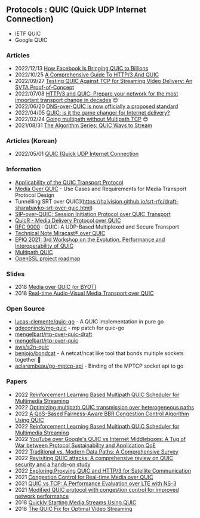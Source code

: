 ## Protocols : QUIC (Quick UDP Internet Connection)
- IETF QUIC
- Google QUIC


### Articles
- 2022/12/13 [How Facebook Is Bringing QUIC to Billions](https://www.infoq.com/presentations/facebook-quic-http3/)
- 2022/10/25 [A Comprehensive Guide To HTTP/3 And QUIC](https://www.debugbear.com/blog/http3-quic-protocol-guide)
- 2022/09/27 [Testing QUIC Against TCP for Streaming Video Delivery: An SVTA Proof-of-Concept](https://www.svta.org/2022/09/27/testing-quic-against-tcp-for-streaming-video-delivery-an-svta-proof-of-concept/)
- 2022/07/08 [HTTP/3 and QUIC: Prepare your network for the most important transport change in decades](https://blogs.keysight.com/blogs/tech/nwvs.entry.html/2022/07/08/http_3_prepare_yournetworkforthemostimportan-rE5I.html) 😍
- 2022/06/20 [DNS-over-QUIC is now officially a proposed standard](https://adguard.com/en/blog/dns-over-quic-official-standard.html)
- 2022/04/05 [QUIC: is it the game changer for Internet delivery?](https://www.compiralabs.com/post/quic-is-it-the-game-changer-for-internet-delivery)
- 2022/02/24 [Going multipath without Multipath TCP](https://blog.benjojo.co.uk/post/multipath-without-mptcp) 😍
- 2021/08/31 [The Algorithm Series: QUIC Ways to Stream](https://www.streamingmedia.com/Articles/Editorial/Featured-Articles/The-Algorithm-Series-QUIC-Ways-to-Stream-148688.aspx)


### Articles (Korean)
- 2022/05/01 [QUIC (Quick UDP Internet Connection](http://blog.skby.net/quic-quick-udp-internet-connection/)



### Information
- [Applicability of the QUIC Transport Protocol](https://quicwg.org/ops-drafts/draft-ietf-quic-applicability.html)
- [Media Over QUIC](https://fiestajetsam.github.io/draft-gruessing-moq-requirements/draft-gruessing-moq-requirements.html#name-video-conferencing-telephon) - Use Cases and Requirements for Media Transport Protocol Design
- Tunnelling SRT over QUIC](https://haivision.github.io/srt-rfc/draft-sharabayko-srt-over-quic.html)
- [SIP-over-QUIC: Session Initiation Protocol over QUIC Transport](https://www.ietf.org/id/draft-hurst-sip-quic-00.html)
- [QuicR - Media Delivery Protocol over QUIC](https://www.ietf.org/id/draft-jennings-moq-quicr-arch-01.html)
- [RFC 9000](https://datatracker.ietf.org/doc/rfc9000/) : QUIC: A UDP-Based Multiplexed and Secure Transport
- [Technical Note Miracast® over QUIC](https://www.wi-fi.org/download.php?file=/sites/default/files/private/Wi-Fi_Alliance_Technical_Note_Miracast_over_QUIC_v1.0.pdf)
- [EPIQ 2021: 3rd Workshop on the Evolution, Performance and Interoperability of QUIC](https://epiq21.github.io/)
- [Multipath QUIC](https://multipath-quic.org/)
- [OpenSSL project roadmap](https://www.openssl.org/roadmap.html)


### Slides
- 2018 [Media over QUIC (or BYOT)](https://www.w3.org/2011/04/webrtc/wiki/images/6/69/Media_over_QUIC_At_WebRTC_TPAC_2018.pdf)
- 2018 [Real-time Audio-Visual Media Transport over QUIC](https://conferences2.sigcomm.org/co-next/2018/slides/epiq-real-time_audio-visual_media_transport.pdf)


### Open Source
- [lucas-clemente/quic-go](https://github.com/lucas-clemente/quic-go) - A QUIC implementation in pure go
- [qdeconinck/mp-quic](https://github.com/qdeconinck/mp-quic) - mp patch for quic-go
- [mengelbart/rtp-over-quic-draft](https://github.com/mengelbart/rtp-over-quic-draft)
- [mengelbart/rtp-over-quic](https://github.com/mengelbart/rtp-over-quic)
- [aws/s2n-quic](https://github.com/aws/s2n-quic) 
- [benjojo/bondcat](https://github.com/benjojo/bondcat) - A netcat/ncat like tool that bonds multiple sockets together 🚀
- [aclarembeau/go-mptcp-api](https://github.com/aclarembeau/go-mptcp-api) - Binding of the MPTCP socket api to go


### Papers
- 2022 [Reinforcement Learning Based Multipath QUIC Scheduler for Multimedia Streaming](https://www.mdpi.com/1424-8220/22/17/6333/pdf)
- 2022 [Optimizing multipath QUIC transmission over heterogeneous paths](https://www.sciencedirect.com/science/article/abs/pii/S1389128622002894)
- 2022 [A QoS-Based Fairness-Aware BBR Congestion Control Algorithm Using QUIC](https://www.hindawi.com/journals/wcmc/2022/7222030/)
- 2022 [Reinforcement Learning Based Multipath QUIC Scheduler for Multimedia Streaming](https://www.mdpi.com/1424-8220/22/17/6333/pdf)
- 2022 [YouTube over Google's QUIC vs Internet Middleboxes: A Tug of War between Protocol Sustainability and Application QoE](https://arxiv.org/abs/2203.11977)
- 2022 [Traditional vs. Modern Data Paths: A Comprehensive Survey](https://www.mdpi.com/2073-431X/11/9/132/pdf)
- 2022 [Revisiting QUIC attacks: A comprehensive review on QUIC security and a hands-on study](https://assets.researchsquare.com/files/rs-1676730/v1_covered.pdf?c=1656697614)
- 2022 [Exploring Proxying QUIC and HTTP/3 for Satellite Communication](https://arxiv.org/abs/2205.01554)
- 2021 [Congestion Control for Real-time Media over QUIC](https://dl.acm.org/doi/pdf/10.1145/3488660.3493801)
- 2021 [QUIC vs TCP: A Performance Evaluation over LTE with NS-3](https://www.scirp.org/pdf/cn_2021121509415835.pdf)
- 2021 [Modified QUIC protocol with congestion control for improved network performance](https://ietresearch.onlinelibrary.wiley.com/doi/10.1049/cmu2.12154)
- 2018 [Quickly Starting Media Streams Using QUIC](http://streaming.university/QUIC/)
- 2018 [The QUIC Fix for Optimal Video Streaming](https://balakrishnanc.github.io/papers/palmer-epiq2018.pdf)


